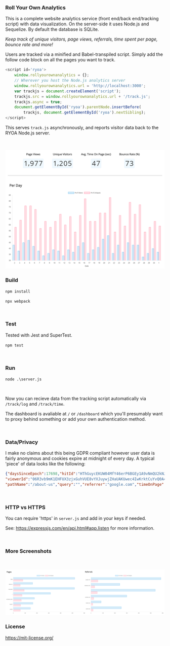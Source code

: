 ### Roll Your Own Analytics

This is a complete website analytics service (front end/back end/tracking script) with data visualization. On the server-side it uses Node.js and Sequelize. By default the database is SQLite.

*Keep track of unique visitors, page views, referrals, time spent per page, bounce rate and more!*

Users are tracked via a minified and Babel-transpiled script. Simply add the follow code block on all the pages you want to track.

```javascript
<script id='ryoa'>
    window.rollyourownanalytics = {};
    // Wherever you host the Node.js analytics server
    window.rollyourownanalytics.url = 'http://localhost:3000';
    var trackjs = document.createElement('script');
    trackjs.src = window.rollyourownanalytics.url + '/track.js';
    trackjs.async = true;
    document.getElementById('ryoa').parentNode.insertBefore(
        trackjs, document.getElementById('ryoa').nextSibling);
</script>
```

This serves `track.js` asynchronously, and reports visitor data back to the RYOA Node.js server.

<br>

![alt text](https://raw.githubusercontent.com/healeycodes/roll-your-own-analytics/master/public/img/demo.png "Dashboard image one")

### Build

`npm install`


`npx webpack`

<br>


### Test

Tested with Jest and SuperTest.

`npm test`

<br>

### Run

`node .\server.js`

<br>

Now you can recieve data from the tracking script automatically via `/track/log` and `/track/time`.

The dashboard is avaliable at `/` or `/dashboard` which you'll presumably want to proxy behind something or add your own authentication method.

<br>


### Data/Privacy

I make no claims about this being GDPR compliant however user data is fairly anonymous and cookies expire at midnight of every day. A typical 'piece' of data looks like the following:

```json
{"daysSinceEpoch":17698,"hitId":"HThGuycEKUW04MfY46erP6BGEy1A9vNmQU2kNJDf0NONLKNgQ5aGSQQns70O7qzF",
"viewerId":"06R3vb9mK1EHFUX3zjxGuhVUE8vYXJuywjZHaUAKUwec4IwKrktCuYvQ0A41Ml6V",
"pathName":"/about-us","query":"","referrer":"google.com","timeOnPage":20}
```

<br>

### HTTP vs HTTPS

You can require 'https' in `server.js` and add in your keys if needed.

See: https://expressjs.com/en/api.html#app.listen for more information.

<br>

### More Screenshots

<br>

![alt text](https://raw.githubusercontent.com/healeycodes/roll-your-own-analytics/master/public/img/demo-two.png "Dashboard image two")

### License

https://mit-license.org/
